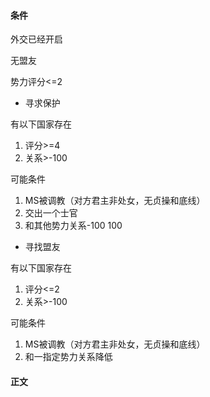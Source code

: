 #### 条件

外交已经开启

无盟友

势力评分<=2



- 寻求保护

有以下国家存在

1. 评分>=4
2. 关系>-100

可能条件

1. MS被调教（对方君主非处女，无贞操和底线）
2. 交出一个士官
3. 和其他势力关系-100 100

- 寻找盟友

有以下国家存在

1. 评分<=2
2. 关系>-100

可能条件

1. MS被调教（对方君主非处女，无贞操和底线）
2. 和一指定势力关系降低

#### 正文